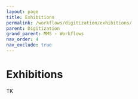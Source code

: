 ```yaml
---
layout: page
title: Exhibitions
permalink: /workflows/digitization/exhibitions/
parent: Digitization
grand_parent: MMS › Workflows
nav_order: 4
nav_exclude: true
---
```


# Exhibitions
TK
